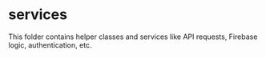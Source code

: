 # services

This folder contains helper classes and services like API requests, Firebase logic, authentication, etc.
